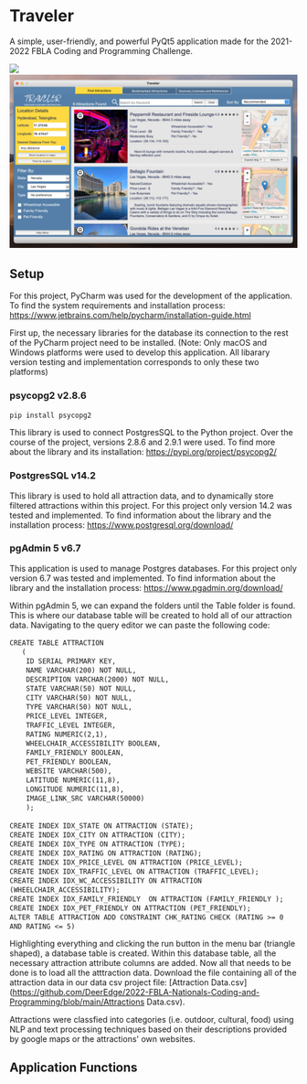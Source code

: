 # Traveler
A simple, user-friendly, and powerful PyQt5 application made for the 2021-2022 FBLA Coding and Programming Challenge. 

<img src="/README%20images/Application%20Title%20Window.png">
<img src="/README%20images/Find%20Attractions%20Tab.png">


## Setup
For this project, PyCharm was used for the development of the application. To find the system requirements and installation process: https://www.jetbrains.com/help/pycharm/installation-guide.html

First up, the necessary libraries for the database its connection to the rest of the PyCharm project need to be installed. (Note: Only macOS and Windows platforms were used to develop this application. All libarary version testing and implementation corresponds to only these two platforms)
### psycopg2 v2.8.6 
```
pip install psycopg2
```
This library is used to connect PostgresSQL to the Python project. Over the course of the project, versions 2.8.6 and 2.9.1 were used. To find more about the library and its installation: https://pypi.org/project/psycopg2/

### PostgresSQL v14.2
This library is used to hold all attraction data, and to dynamically store filtered attractions within this project. For this project only version 14.2 was tested and implemented. To find information about the library and the installation process: https://www.postgresql.org/download/

### pgAdmin 5 v6.7
This application is used to manage Postgres databases. For this project only version 6.7 was tested and implemented. To find information about the library and the installation process: https://www.pgadmin.org/download/

Within pgAdmin 5, we can expand the folders until the Table folder is found. This is where our database table will be created to hold all of our attraction data. Navigating to the query editor we can paste the following code:
```
CREATE TABLE ATTRACTION
   (
    ID SERIAL PRIMARY KEY,
    NAME VARCHAR(200) NOT NULL,
    DESCRIPTION VARCHAR(2000) NOT NULL,
    STATE VARCHAR(50) NOT NULL,
    CITY VARCHAR(50) NOT NULL,
    TYPE VARCHAR(50) NOT NULL,
    PRICE_LEVEL INTEGER,
    TRAFFIC_LEVEL INTEGER,
    RATING NUMERIC(2,1),
    WHEELCHAIR_ACCESSIBILITY BOOLEAN,
    FAMILY_FRIENDLY BOOLEAN,
    PET_FRIENDLY BOOLEAN,
    WEBSITE VARCHAR(500),
    LATITUDE NUMERIC(11,8),
	LONGITUDE NUMERIC(11,8),
	IMAGE_LINK_SRC VARCHAR(50000) 
    );

CREATE INDEX IDX_STATE ON ATTRACTION (STATE);
CREATE INDEX IDX_CITY ON ATTRACTION (CITY);
CREATE INDEX IDX_TYPE ON ATTRACTION (TYPE);
CREATE INDEX IDX_RATING ON ATTRACTION (RATING);
CREATE INDEX IDX_PRICE_LEVEL ON ATTRACTION (PRICE_LEVEL);
CREATE INDEX IDX_TRAFFIC_LEVEL ON ATTRACTION (TRAFFIC_LEVEL);
CREATE INDEX IDX_WC_ACCESSIBILITY ON ATTRACTION (WHEELCHAIR_ACCESSIBILITY);
CREATE INDEX IDX_FAMILY_FRIENDLY  ON ATTRACTION (FAMILY_FRIENDLY );
CREATE INDEX IDX_PET_FRIENDLY ON ATTRACTION (PET_FRIENDLY);
ALTER TABLE ATTRACTION ADD CONSTRAINT CHK_RATING CHECK (RATING >= 0 AND RATING <= 5)
```
Highlighting everything and clicking the run button in the menu bar (triangle shaped), a database table is created. Within this database table, all the necessary attraction attribute columns are added. Now all that needs to be done is to load all the atttraction data. Download the file containing all of the attraction data in our data csv project file: [Attraction Data.csv](https://github.com/DeerEdge/2022-FBLA-Nationals-Coding-and-Programming/blob/main/Attractions Data.csv).

Attractions were classfied into categories (i.e. outdoor, cultural, food) using NLP and text processing techniques based on their descriptions provided by google maps or the attractions' own websites.

## Application Functions








